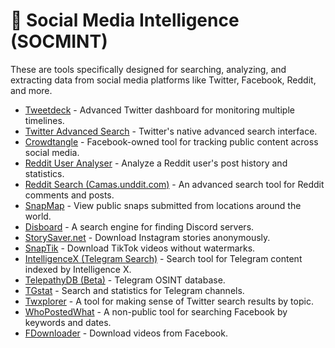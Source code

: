 # 👥 Social Media Intelligence (SOCMINT)

These are tools specifically designed for searching, analyzing, and extracting data from social media platforms like Twitter, Facebook, Reddit, and more.

* [Tweetdeck](https://tweetdeck.twitter.com/#) - Advanced Twitter dashboard for monitoring multiple timelines.
* [Twitter Advanced Search](https://twitter.com/search-advanced) - Twitter's native advanced search interface.
* [Crowdtangle](https://apps.crowdtangle.com/) - Facebook-owned tool for tracking public content across social media.
* [Reddit User Analyser](https://atomiks.github.io/reddit-user-analyser/) - Analyze a Reddit user's post history and statistics.
* [Reddit Search (Camas.unddit.com)](https://camas.unddit.com/) - An advanced search tool for Reddit comments and posts.
* [SnapMap](https://map.snapchat.com/) - View public snaps submitted from locations around the world.
* [Disboard](https://disboard.org/de/search) - A search engine for finding Discord servers.
* [StorySaver.net](https://www.storysaver.net/) - Download Instagram stories anonymously.
* [SnapTik](https://snaptik.app/) - Download TikTok videos without watermarks.
* [IntelligenceX (Telegram Search)](https://intelx.io/tools?tab=telegram) - Search tool for Telegram content indexed by Intelligence X.
* [TelepathyDB (Beta)](https://telepathydb.com/) - Telegram OSINT database.
* [TGstat](https://tgstat.com/search) - Search and statistics for Telegram channels.
* [Twxplorer](https://twxplorer.knightlab.com/) - A tool for making sense of Twitter search results by topic.
* [WhoPostedWhat](https://whopostedwhat.com/) - A non-public tool for searching Facebook by keywords and dates.
* [FDownloader](https://fdownloader.net/en) - Download videos from Facebook.